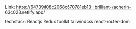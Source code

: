 LInk: https://64739d08c2068c670781eb13--brilliant-vacherin-63c023.netlify.app/

techstack: Reactjs
           Redux toolkit
           tailwindcss
           react-router-dom
